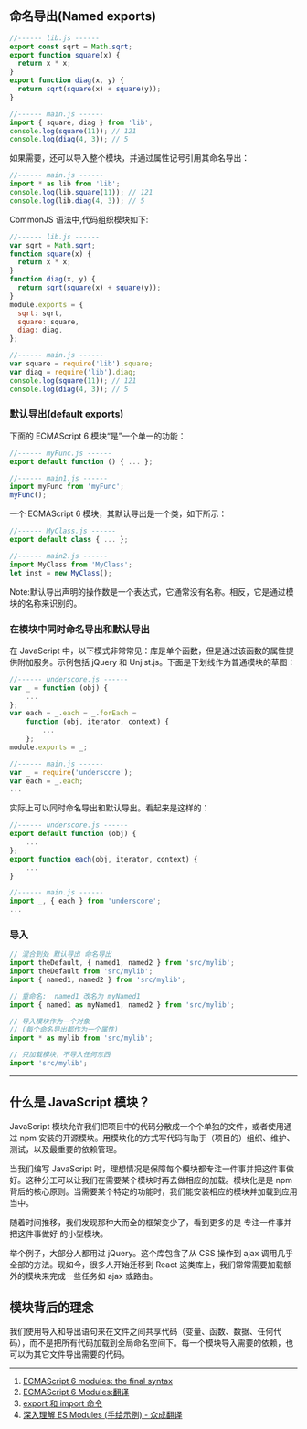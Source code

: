 ## 命名导出(Named exports)

```javascript
//------ lib.js ------
export const sqrt = Math.sqrt;
export function square(x) {
  return x * x;
}
export function diag(x, y) {
  return sqrt(square(x) + square(y));
}

//------ main.js ------
import { square, diag } from 'lib';
console.log(square(11)); // 121
console.log(diag(4, 3)); // 5
```

如果需要，还可以导入整个模块，并通过属性记号引用其命名导出：

```javascript
//------ main.js ------
import * as lib from 'lib';
console.log(lib.square(11)); // 121
console.log(lib.diag(4, 3)); // 5
```

CommonJS 语法中,代码组织模块如下:

```javascript
//------ lib.js ------
var sqrt = Math.sqrt;
function square(x) {
  return x * x;
}
function diag(x, y) {
  return sqrt(square(x) + square(y));
}
module.exports = {
  sqrt: sqrt,
  square: square,
  diag: diag,
};

//------ main.js ------
var square = require('lib').square;
var diag = require('lib').diag;
console.log(square(11)); // 121
console.log(diag(4, 3)); // 5
```

### 默认导出(default exports)

下面的 ECMAScript 6 模块“是”一个单一的功能：

```javascript
//------ myFunc.js ------
export default function () { ... };

//------ main1.js ------
import myFunc from 'myFunc';
myFunc();
```

一个 ECMAScript 6 模块，其默认导出是一个类，如下所示：

```javascript
//------ MyClass.js ------
export default class { ... };

//------ main2.js ------
import MyClass from 'MyClass';
let inst = new MyClass();
```

Note:默认导出声明的操作数是一个表达式，它通常没有名称。相反，它是通过模块的名称来识别的。

### 在模块中同时命名导出和默认导出

在 JavaScript 中，以下模式非常常见：库是单个函数，但是通过该函数的属性提供附加服务。示例包括 jQuery 和 Unjist.js。下面是下划线作为普通模块的草图：

```javascript
//------ underscore.js ------
var _ = function (obj) {
    ...
};
var each = _.each = _.forEach =
    function (obj, iterator, context) {
        ...
    };
module.exports = _;

//------ main.js ------
var _ = require('underscore');
var each = _.each;
...
```

实际上可以同时命名导出和默认导出。看起来是这样的：

```javascript
//------ underscore.js ------
export default function (obj) {
    ...
};
export function each(obj, iterator, context) {
    ...
}

//------ main.js ------
import _, { each } from 'underscore';
...
```

### 导入

```javascript
// 混合到处 默认导出 命名导出
import theDefault, { named1, named2 } from 'src/mylib';
import theDefault from 'src/mylib';
import { named1, named2 } from 'src/mylib';

// 重命名:  named1 改名为 myNamed1
import { named1 as myNamed1, named2 } from 'src/mylib';

// 导入模块作为一个对象
// (每个命名导出都作为一个属性)
import * as mylib from 'src/mylib';

// 只加载模块，不导入任何东西
import 'src/mylib';
```

---

## 什么是 JavaScript 模块？

JavaScript 模块允许我们把项目中的代码分散成一个个单独的文件，或者使用通过 npm 安装的开源模块。用模块化的方式写代码有助于（项目的）组织、维护、测试，以及最重要的依赖管理。

当我们编写 JavaScript 时，理想情况是保障每个模块都专注一件事并把这件事做好。这种分工可以让我们在需要某个模块时再去做相应的加载。模块化是是 npm 背后的核心原则。当需要某个特定的功能时，我们能安装相应的模块并加载到应用当中。

随着时间推移，我们发现那种大而全的框架变少了，看到更多的是 专注一件事并把这件事做好 的小型模块。

举个例子，大部分人都用过 jQuery。这个库包含了从 CSS 操作到 ajax 调用几乎全部的方法。现如今，很多人开始迁移到 React 这类库上，我们常常需要加载额外的模块来完成一些任务如 ajax 或路由。

## 模块背后的理念

我们使用导入和导出语句来在文件之间共享代码（变量、函数、数据、任何代码），而不是把所有代码加载到全局命名空间下。每一个模块导入需要的依赖，也可以为其它文件导出需要的代码。

---

1. [ECMAScript 6 modules: the final syntax](http://2ality.com/2014/09/es6-modules-final.html)
2. [ECMAScript 6 Modules:翻译](http://www.css88.com/archives/6974)
3. [export 和 import 命令 ](http://www.jzdlink.com/studynotes/201702281164.html)
4. [深入理解 ES Modules (手绘示例) - 众成翻译](https://www.zcfy.cc/article/es-modules-a-cartoon-deep-dive-mozilla-hacks-the-web-developer-blog)
